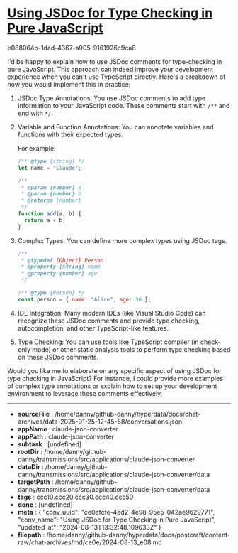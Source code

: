 # [Using JSDoc for Type Checking in Pure JavaScript](https://claude.ai/chat/ce0efcfe-4ed2-4e98-95e5-042ae9629771)

e088064b-1dad-4367-a905-9161926c9ca8

 I'd be happy to explain how to use JSDoc comments for type-checking in pure JavaScript. This approach can indeed improve your development experience when you can't use TypeScript directly. Here's a breakdown of how you would implement this in practice:

1. JSDoc Type Annotations:
   You use JSDoc comments to add type information to your JavaScript code. These comments start with `/**` and end with `*/`.

2. Variable and Function Annotations:
   You can annotate variables and functions with their expected types.

   For example:

   ```javascript
   /** @type {string} */
   let name = "Claude";

   /**
    * @param {number} a
    * @param {number} b
    * @returns {number}
    */
   function add(a, b) {
     return a + b;
   }
   ```

3. Complex Types:
   You can define more complex types using JSDoc tags.

   ```javascript
   /**
    * @typedef {Object} Person
    * @property {string} name
    * @property {number} age
    */

   /** @type {Person} */
   const person = { name: "Alice", age: 30 };
   ```

4. IDE Integration:
   Many modern IDEs (like Visual Studio Code) can recognize these JSDoc comments and provide type checking, autocompletion, and other TypeScript-like features.

5. Type Checking:
   You can use tools like TypeScript compiler (in check-only mode) or other static analysis tools to perform type checking based on these JSDoc comments.

Would you like me to elaborate on any specific aspect of using JSDoc for type checking in JavaScript? For instance, I could provide more examples of complex type annotations or explain how to set up your development environment to leverage these comments effectively.

---

* **sourceFile** : /home/danny/github-danny/hyperdata/docs/chat-archives/data-2025-01-25-12-45-58/conversations.json
* **appName** : claude-json-converter
* **appPath** : claude-json-converter
* **subtask** : [undefined]
* **rootDir** : /home/danny/github-danny/transmissions/src/applications/claude-json-converter
* **dataDir** : /home/danny/github-danny/transmissions/src/applications/claude-json-converter/data
* **targetPath** : /home/danny/github-danny/transmissions/src/applications/claude-json-converter/data
* **tags** : ccc10.ccc20.ccc30.ccc40.ccc50
* **done** : [undefined]
* **meta** : {
  "conv_uuid": "ce0efcfe-4ed2-4e98-95e5-042ae9629771",
  "conv_name": "Using JSDoc for Type Checking in Pure JavaScript",
  "updated_at": "2024-08-13T13:32:48.109633Z"
}
* **filepath** : /home/danny/github-danny/hyperdata/docs/postcraft/content-raw/chat-archives/md/ce0e/2024-08-13_e08.md